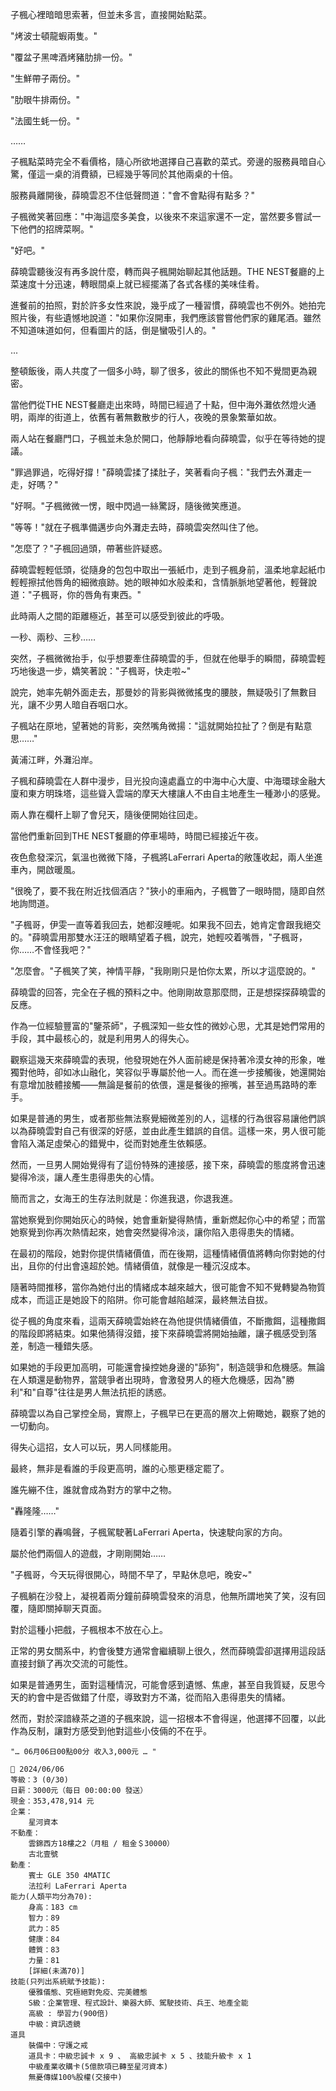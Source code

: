 

子楓心裡暗暗思索著，但並未多言，直接開始點菜。

"烤波士頓龍蝦兩隻。"

"覆盆子黑啤酒烤豬肋排一份。"

"生鮮帶子兩份。"

"肋眼牛排兩份。"

"法國生蚝一份。"

……

子楓點菜時完全不看價格，隨心所欲地選擇自己喜歡的菜式。旁邊的服務員暗自心驚，僅這一桌的消費額，已經幾乎等同於其他兩桌的十倍。

服務員離開後，薛曉雲忍不住低聲問道："會不會點得有點多？"

子楓微笑著回應："中海這麼多美食，以後來不來這家還不一定，當然要多嘗試一下他們的招牌菜啊。"

"好吧。"

薛曉雲聽後沒有再多說什麼，轉而與子楓開始聊起其他話題。THE NEST餐廳的上菜速度十分迅速，轉眼間桌上就已經擺滿了各式各樣的美味佳肴。

進餐前的拍照，對於許多女性來說，幾乎成了一種習慣，薛曉雲也不例外。她拍完照片後，有些遺憾地說道："如果你沒開車，我們應該嘗嘗他們家的雞尾酒。雖然不知道味道如何，但看圖片的話，倒是蠻吸引人的。"

...

整頓飯後，兩人共度了一個多小時，聊了很多，彼此的關係也不知不覺間更為親密。

當他們從THE NEST餐廳走出來時，時間已經過了十點，但中海外灘依然燈火通明，兩岸的街道上，依舊有著無數散步的行人，夜晚的景象繁華如故。

兩人站在餐廳門口，子楓並未急於開口，他靜靜地看向薛曉雲，似乎在等待她的提議。

"罪過罪過，吃得好撐！"薛曉雲揉了揉肚子，笑著看向子楓："我們去外灘走一走，好嗎？"

"好啊。"子楓微微一愣，眼中閃過一絲驚訝，隨後微笑應道。

"等等！"就在子楓準備邁步向外灘走去時，薛曉雲突然叫住了他。

"怎麼了？"子楓回過頭，帶著些許疑惑。

薛曉雲輕輕低頭，從隨身的包包中取出一張紙巾，走到子楓身前，溫柔地拿起紙巾輕輕擦拭他唇角的細微痕跡。她的眼神如水般柔和，含情脈脈地望著他，輕聲說道："子楓哥，你的唇角有東西。"

此時兩人之間的距離極近，甚至可以感受到彼此的呼吸。

一秒、兩秒、三秒……

突然，子楓微微抬手，似乎想要牽住薛曉雲的手，但就在他舉手的瞬間，薛曉雲輕巧地後退一步，嬌笑著說："子楓哥，快走啦~"

說完，她率先朝外面走去，那曼妙的背影與微微搖曳的腰肢，無疑吸引了無數目光，讓不少男人暗自吞咽口水。

子楓站在原地，望著她的背影，突然嘴角微揚："這就開始拉扯了？倒是有點意思……"

黃浦江畔，外灘沿岸。

子楓和薛曉雲在人群中漫步，目光投向遠處矗立的中海中心大廈、中海環球金融大廈和東方明珠塔，這些聳入雲端的摩天大樓讓人不由自主地產生一種渺小的感覺。

兩人靠在欄杆上聊了會兒天，隨後便開始往回走。

當他們重新回到THE NEST餐廳的停車場時，時間已經接近午夜。

夜色愈發深沉，氣溫也微微下降，子楓將LaFerrari Aperta的敞篷收起，兩人坐進車內，開啟暖風。

"很晚了，要不我在附近找個酒店？"狹小的車廂內，子楓瞥了一眼時間，隨即自然地詢問道。

"子楓哥，伊雯一直等着我回去，她都沒睡呢。如果我不回去，她肯定會跟我絕交的。"薛曉雲用那雙水汪汪的眼睛望着子楓，說完，她輕咬着嘴唇，"子楓哥，你……不會怪我吧？"

"怎麼會。"子楓笑了笑，神情平靜，"我剛剛只是怕你太累，所以才這麼說的。"

薛曉雲的回答，完全在子楓的預料之中。他剛剛故意那麼問，正是想探探薛曉雲的反應。

作為一位經驗豐富的"鑒茶師"，子楓深知一些女性的微妙心思，尤其是她們常用的手段，其中最核心的，就是利用男人的得失心。

觀察這幾天來薛曉雲的表現，他發現她在外人面前總是保持著冷漠女神的形象，唯獨對他時，卻如冰山融化，笑容似乎專屬於他一人。而在進一步接觸後，她還開始有意增加肢體接觸——無論是餐前的依偎，還是餐後的擦嘴，甚至過馬路時的牽手。

如果是普通的男生，或者那些無法察覺細微差別的人，這樣的行為很容易讓他們誤以為薛曉雲對自己有很深的好感，並由此產生錯誤的自信。這樣一來，男人很可能會陷入滿足虛榮心的錯覺中，從而對她產生依賴感。

然而，一旦男人開始覺得有了這份特殊的連接感，接下來，薛曉雲的態度將會迅速變得冷淡，讓人產生患得患失的心情。

簡而言之，女海王的生存法則就是：你進我退，你退我進。

當她察覺到你開始灰心的時候，她會重新變得熱情，重新燃起你心中的希望；而當她察覺到你再次熱情起來，她會突然變得冷淡，讓你陷入患得患失的情緒。

在最初的階段，她對你提供情緒價值，而在後期，這種情緒價值將轉向你對她的付出，且你的付出會遠超於她。情緒價值，就像是一種沉沒成本。

隨著時間推移，當你為她付出的情緒成本越來越大，很可能會不知不覺轉變為物質成本，而這正是她設下的陷阱。你可能會越陷越深，最終無法自拔。

從子楓的角度來看，這兩天薛曉雲始終在為他提供情緒價值，不斷撒餌，這種撒餌的階段即將結束。如果他猜得沒錯，接下來薛曉雲將開始抽離，讓子楓感受到落差，制造一種錯失感。

如果她的手段更加高明，可能還會操控她身邊的"舔狗"，制造競爭和危機感。無論在人類還是動物界，當競爭者出現時，會激發男人的極大危機感，因為"勝利"和"自尊"往往是男人無法抗拒的誘惑。

薛曉雲以為自己掌控全局，實際上，子楓早已在更高的層次上俯瞰她，觀察了她的一切動向。

得失心這招，女人可以玩，男人同樣能用。

最終，無非是看誰的手段更高明，誰的心態更穩定罷了。

誰先繃不住，誰就會成為對方的掌中之物。

"轟隆隆……"

隨着引擎的轟鳴聲，子楓駕駛著LaFerrari Aperta，快速駛向家的方向。

屬於他們兩個人的遊戲，才剛剛開始……

"子楓哥，今天玩得很開心，時間不早了，早點休息吧，晚安~"

子楓躺在沙發上，凝視着兩分鐘前薛曉雲發來的消息，他無所謂地笑了笑，沒有回覆，隨即關掉聊天頁面。

對於這種小把戲，子楓根本不放在心上。

正常的男女關系中，約會後雙方通常會繼續聊上很久，然而薛曉雲卻選擇用這段話直接封鎖了再次交流的可能性。

如果是普通男生，面對這種情況，可能會感到遺憾、焦慮，甚至自我質疑，反思今天的約會中是否做錯了什麼，導致對方不滿，從而陷入患得患失的情緒。

然而，對於深諳綠茶之道的子楓來說，這一招根本不會得逞，他選擇不回覆，以此作為反制，讓對方感受到他對這些小伎倆的不在乎。

`"… 06月06日00點00分 收入3,000元 … "`

```
📰 2024/06/06
等級：3 (0/30)
日薪：3000元（每日 00:00:00 發送）
現金：353,478,914 元
企業：
    星河資本
不動產：
    雲錦西方18樓之2（月租 / 租金＄30000）
    古北壹號
動產：
    賓士 GLE 350 4MATIC
    法拉利 LaFerrari Aperta
能力(人類平均分為70):
    身高：183 cm
    智力：89
    武力：85
    健康：84
    體質：83
    力量：81
    [詳細(未滿70)]
技能(只列出系統賦予技能):
    優雅儀態、究極絕對免疫、完美體態
    S級：企業管理、程式設計、樂器大師、駕駛技術、兵王、地產全能
    高級 : 學習力(900倍)
    中級：資訊透鏡
道具
    裝備中：守護之戒
    道具卡：中級忠誠卡 x 9 、 高級忠誠卡 x 5 、技能升級卡 x 1
    中級產業收購卡(5億款項已轉至星河資本)
    無憂傳媒100%股權(交接中)
```